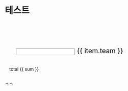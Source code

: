 # 테스트

<div class="people">
  <div class="people__group">
    <span
      v-for="(item, index) in peopleList"
      :key="index"
      class="input"
    >
      <input
        :id="item.id"
        v-model="item.number"
        type="number"
        class="input__field"
        maxlength="3"
        onKeyPress="if (this.value.length == 3) return false;"
      >
      <label
        :for="item.id"
        class="input__label"
      >
        <span class="input__label-content">{{ item.team }}</span>
      </label>
    </span>
  </div>

  <p class="people__total">
    total <span>{{ sum }}</span>
  </p>
</div>

<div class="">
  ㄱㄱ
</div>

<script>
export default {
  name: 'equipment',
  data() {
    return {
      peopleList: [
        {
          id: 'ebayMaintenance',
          number: '57',
          team: 'ebay maintenance'
        },
        {
          id: 'ebay UI',
          number: '14',
          team: 'ebay UI'
        },
        {
          id: 'ebaySalesManager',
          number: '3',
          team: 'ebay 통합판매툴'
        },
        {
          id: 'digitalMarketing',
          number: '7',
          team: 'digital marketing'
        }
      ],
    }
  },
  computed: {
    sum: function() {
      const numberArray = this.peopleList;
      const result = numberArray.map(item => Number(item.number));
      return result.reduce((accumulator, currentValue) => Number(accumulator + currentValue));
    }
  },
  mounted() {
    this.inputField();
  },
  methods: {
    inputField() {
      const inputFieldElement = document.querySelectorAll('.input__field');
      const filledClass = 'input--filled';
      inputFieldElement.forEach(e => {
        if (e.value.trim() !== '') {
          e.parentNode.classList.add(filledClass);
        }

        e.addEventListener('blur', (e) => {
          const element = e.target;
          element.value.trim() === '' ? element.parentNode.classList.remove(filledClass) : element.parentNode.classList.add(filledClass);
        });
      });
    }
  }
}
</script>

<style lang="less">
  .input {
    z-index: 1;
    display: inline-block;
    position: relative;
    max-width: 350px;
    width: calc(100% - 2em);
    margin: 3em 1em 1em;
    font-size: 150%;
    vertical-align: top;

    &__field {
      float: right;
      display: block;
      box-sizing: border-box;
      border-radius: 0;
      position: relative;
      width: 100%;
      padding: 0.4em 0.25em;
      color: #000;
      background: transparent;
      border: none;
      font-size: 1.55em;
      font-weight: bold;
      font-family: "Helvetica Neue", Helvetica, Arial, sans-serif;
      text-align: center;
      -webkit-appearance: none; /* for box shadows to show on iOS */

      &:focus {
        outline: none;
      }
    }

    &__label {
      position: absolute;
      box-sizing: border-box;
      width: 100%;
      padding: 0 1em;
      color: #000;
      font-size: 70.25%;
      font-weight: bold;
      -webkit-font-smoothing: antialiased;
      -moz-osx-font-smoothing: grayscale;
      -webkit-touch-callout: none;
      user-select: none;
      pointer-events: none;

      &::before,
      &::after {
        content: '';
        z-index: -1;
        position: absolute;
        left: 0;
        width: 100%;
        height: 4px;
        background: #000;
        transition: transform 0.3s;
      }

      &::before {
        top: 0;
      }

      &::after {
        bottom: 0;
      }
    }

    &__label-content {
      display: block;
      position: relative;
      box-sizing: border-box;
      width: 100%;
      padding: 1.6em 0;
      transition: transform 0.3s;
    }
  }

  .input__field:focus + .input__label .input__label-content,
  .input--filled .input__label-content {
    transform: translate3d(0, -90%, 0);
  }

  .input__field:focus + .input__label::before,
  .input--filled .input__label::before {
    transform: translate3d(0, -0.5em, 0);
  }

  .input__field:focus + .input__label::after,
  .input--filled .input__label::after {
    transform: translate3d(0, 0.5em, 0);
  }

  .people {
    display: grid;
    padding: 1em;
    color: #000;

    &__group {
      display: grid;
      /* grid-template-columns: repeat(2, 1fr); */
      grid-template-columns: repeat(auto-fill, minmax(300px, 2fr));
      grid-gap: 1em;
    }

    &__total {
      display: grid;
      font-size: 180%;
      font-weight: bold;
      line-height: 50px;
      text-align: center;
    }
  }
</style>